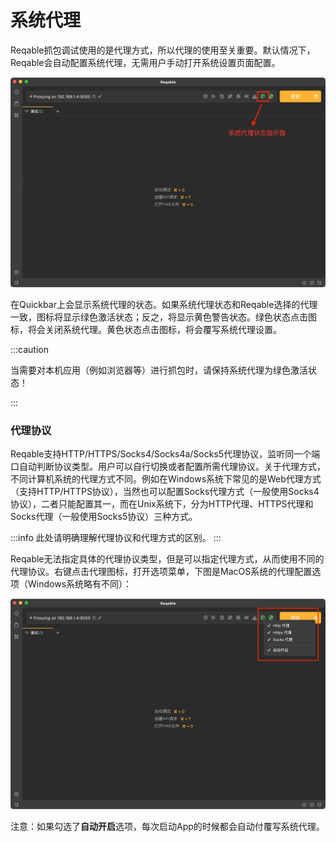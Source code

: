 # 系统代理

Reqable抓包调试使用的是代理方式，所以代理的使用至关重要。默认情况下，Reqable会自动配置系统代理，无需用户手动打开系统设置页面配置。

![](arts/proxy_01.png)

在Quickbar上会显示系统代理的状态。如果系统代理状态和Reqable选择的代理一致，图标将显示绿色激活状态；反之，将显示黄色警告状态。绿色状态点击图标，将会关闭系统代理。黄色状态点击图标，将会覆写系统代理设置。

:::caution

当需要对本机应用（例如浏览器等）进行抓包时，请保持系统代理为绿色激活状态！

:::

### 代理协议

Reqable支持HTTP/HTTPS/Socks4/Socks4a/Socks5代理协议，监听同一个端口自动判断协议类型。用户可以自行切换或者配置所需代理协议。关于代理方式，不同计算机系统的代理方式不同。例如在Windows系统下常见的是Web代理方式（支持HTTP/HTTPS协议），当然也可以配置Socks代理方式（一般使用Socks4协议），二者只能配置其一，而在Unix系统下，分为HTTP代理、HTTPS代理和Socks代理（一般使用Socks5协议）三种方式。

:::info
此处请明确理解代理协议和代理方式的区别。
:::

Reqable无法指定具体的代理协议类型，但是可以指定代理方式，从而使用不同的代理协议。右键点击代理图标，打开选项菜单，下图是MacOS系统的代理配置选项（Windows系统略有不同）：

![](arts/proxy_02.png)

注意：如果勾选了**自动开启**选项，每次启动App的时候都会自动付覆写系统代理。